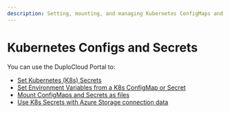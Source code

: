 ```yaml
---
description: Setting, mounting, and managing Kubernetes ConfigMaps and Kubernetes Secrets
---
```


# Kubernetes Configs and Secrets

You can use the DuploCloud Portal to:

* [Set Kubernetes (K8s) Secrets](setting-kubernetes-secrets.md)
* [Set Environment Variables from a K8s ConfigMap or Secret](setting-environment-variables-from-config.md)
* [Mount ConfigMaps and Secrets as files](mounting-config-as-files.md)
* [Use K8s Secrets with Azure Storage connection data](using-kubernetes-secrets-with-azure-storage-connection-data.md)
